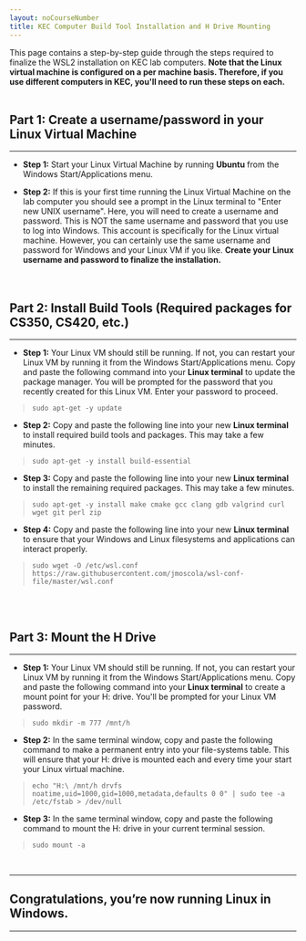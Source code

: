 ```yaml
---
layout: noCourseNumber
title: KEC Computer Build Tool Installation and H Drive Mounting
---
```


This page contains a step-by-step guide through the steps required to finalize
the WSL2 installation on KEC lab computers. **Note that the Linux virtual machine is
configured on a per machine basis. Therefore, if you use different computers in KEC,
you'll need to run these steps on each.**
<br><br>



## Part 1: Create a username/password in your Linux Virtual Machine

---

* **Step 1:** Start your Linux Virtual Machine by running **Ubuntu** from the Windows 
Start/Applications menu.

* **Step 2:** If this is your first time running the Linux Virtual Machine on the lab
computer you should see a prompt in the Linux terminal to "Enter new UNIX username". 
Here, you will need to create a username and password.  This is NOT the same username and 
password that you use to log into Windows. This account is specifically for the Linux 
virtual machine.  However, you can certainly use the same username and password for 
Windows and your Linux VM if you like. **Create your Linux username and password to 
finalize the installation.**
<br><br><br>



## Part 2: Install Build Tools (Required packages for CS350, CS420, etc.)

---

* **Step 1:** Your Linux VM should still be running. If not, you can restart your Linux 
VM by running it from the Windows Start/Applications menu. Copy and paste the following 
command into your **Linux terminal** to update the package manager. You will be 
prompted for the password that you recently created for this Linux VM. Enter your password
to proceed.

> ```
> sudo apt-get -y update
> ```


* **Step 2:** Copy and paste the following line into your new **Linux terminal** 
to install required build tools and packages. This may take a few minutes.

> ```
> sudo apt-get -y install build-essential
> ```


* **Step 3:** Copy and paste the following line into your new **Linux terminal** 
to install the remaining required packages. This may take a few minutes.

> ```
> sudo apt-get -y install make cmake gcc clang gdb valgrind curl wget git perl zip
> ```


* **Step 4:** Copy and paste the following line into your new **Linux terminal** to ensure 
that your Windows and Linux filesystems and applications can interact properly.

> ```
> sudo wget -O /etc/wsl.conf https://raw.githubusercontent.com/jmoscola/wsl-conf-file/master/wsl.conf
> ```


<br><br>



## Part 3: Mount the H Drive

---

* **Step 1:** Your Linux VM should still be running. If not, you can restart your Linux 
VM by running it from the Windows Start/Applications menu. Copy and paste the following 
command into your **Linux terminal** to create a mount point for your H: drive.  You'll
be prompted for your Linux VM password.

> ```
> sudo mkdir -m 777 /mnt/h
> ```


* **Step 2:** In the same terminal window, copy and paste the following command to make
a permanent entry into your file-systems table.  This will ensure that your H: drive is 
mounted each and every time your start your Linux virtual machine.

> ```
> echo "H:\ /mnt/h drvfs noatime,uid=1000,gid=1000,metadata,defaults 0 0" | sudo tee -a /etc/fstab > /dev/null
> ```


* **Step 3:** In the same terminal window, copy and paste the following command to mount 
the H: drive in your current terminal session.

> ```
> sudo mount -a
> ```


<br>


---

## Congratulations, you’re now running Linux in Windows.

--- 
